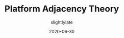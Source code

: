 ---
author: slightlylate
date: 2020-06-30
permalink: false
tags:
  - user-agents
  - web-platform
  - meta
target_url: https://infrequently.org/2020/06/platform-adjacency-theory/
title: Platform Adjacency Theory
---